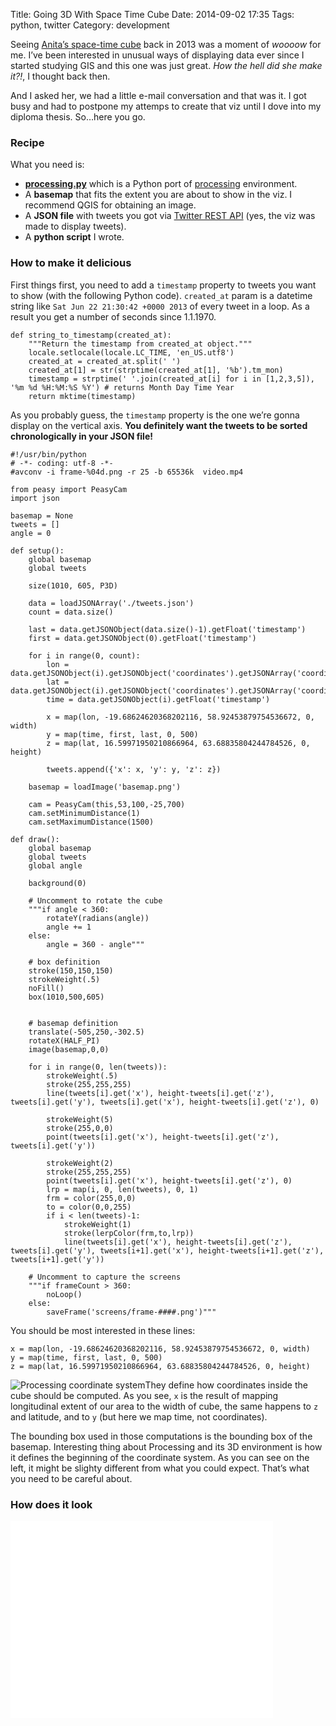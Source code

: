 Title: Going 3D With Space Time Cube
Date: 2014-09-02 17:35
Tags: python, twitter
Category: development

<p>Seeing <a href="http://anitagraser.com/2012/08/05/space-time-cubes-exploring-twitter-streams-3/">Anita&#8217;s space-time cube</a> back in 2013 was a moment of <em>woooow</em> for me. I&#8217;ve been interested in unusual ways of displaying data ever since I started studying GIS and this one was just great. <em>How the hell did she make it?!</em>, I thought back then.</p>

<p>And I asked her, we had a little e-mail conversation and that was it. I got busy and had to postpone my attemps to create that viz until I dove into my diploma thesis. So&hellip;here you go.</p>

<h3>Recipe</h3>

<p>What you need is:</p>

<ul>
<li><strong><a href="https://github.com/jdf/processing.py">processing.py</a></strong> which is a Python port of <a href="http://processing.org/">processing</a> environment.</li>
<li>A <strong>basemap</strong> that fits the extent you are about to show in the viz. I recommend QGIS for obtaining an image.</li>
<li>A <strong>JSON file</strong> with tweets you got via <a href="/2014/analyzing-twitter-languages-with-streaming-api/">Twitter REST API</a> (yes, the viz was made to display tweets).</li>
<li>A <strong>python script</strong> I wrote.</li>
</ul>

<h3>How to make it delicious</h3>

<p>First things first, you need to add a <code>timestamp</code> property to tweets you want to show (with the following Python code). <code>created_at</code> param is a datetime string like <code>Sat Jun 22 21:30:42 +0000 2013</code> of every tweet in a loop. As a result you get a number of seconds since 1.1.1970. </p>

<pre><code>def string_to_timestamp(created_at):
    """Return the timestamp from created_at object."""
    locale.setlocale(locale.LC_TIME, 'en_US.utf8')
    created_at = created_at.split(' ')
    created_at[1] = str(strptime(created_at[1], '%b').tm_mon)
    timestamp = strptime(' '.join(created_at[i] for i in [1,2,3,5]), '%m %d %H:%M:%S %Y') # returns Month Day Time Year
    return mktime(timestamp)
</code></pre>

<p>As you probably guess, the <code>timestamp</code> property is the one we&#8217;re gonna display on the vertical axis. <strong>You definitely want the tweets to be sorted chronologically in your JSON file!</strong></p>

<pre><code>#!/usr/bin/python
# -*- coding: utf-8 -*-
#avconv -i frame-%04d.png -r 25 -b 65536k  video.mp4

from peasy import PeasyCam
import json

basemap = None
tweets = []
angle = 0

def setup():
    global basemap
    global tweets

    size(1010, 605, P3D)

    data = loadJSONArray('./tweets.json')
    count = data.size()

    last = data.getJSONObject(data.size()-1).getFloat('timestamp')
    first = data.getJSONObject(0).getFloat('timestamp')

    for i in range(0, count):
        lon = data.getJSONObject(i).getJSONObject('coordinates').getJSONArray('coordinates').getFloat(0)
        lat = data.getJSONObject(i).getJSONObject('coordinates').getJSONArray('coordinates').getFloat(1)
        time = data.getJSONObject(i).getFloat('timestamp')

        x = map(lon, -19.68624620368202116, 58.92453879754536672, 0, width)
        y = map(time, first, last, 0, 500)
        z = map(lat, 16.59971950210866964, 63.68835804244784526, 0, height)

        tweets.append({'x': x, 'y': y, 'z': z})

    basemap = loadImage('basemap.png')

    cam = PeasyCam(this,53,100,-25,700)
    cam.setMinimumDistance(1)
    cam.setMaximumDistance(1500)

def draw():
    global basemap
    global tweets
    global angle

    background(0)

    # Uncomment to rotate the cube
    """if angle &lt; 360:
        rotateY(radians(angle))
        angle += 1
    else:
        angle = 360 - angle"""

    # box definition
    stroke(150,150,150)
    strokeWeight(.5)
    noFill()
    box(1010,500,605)


    # basemap definition
    translate(-505,250,-302.5)
    rotateX(HALF_PI)
    image(basemap,0,0)

    for i in range(0, len(tweets)):
        strokeWeight(.5)
        stroke(255,255,255)
        line(tweets[i].get('x'), height-tweets[i].get('z'), tweets[i].get('y'), tweets[i].get('x'), height-tweets[i].get('z'), 0)

        strokeWeight(5)
        stroke(255,0,0)
        point(tweets[i].get('x'), height-tweets[i].get('z'), tweets[i].get('y'))

        strokeWeight(2)
        stroke(255,255,255)
        point(tweets[i].get('x'), height-tweets[i].get('z'), 0)
        lrp = map(i, 0, len(tweets), 0, 1)
        frm = color(255,0,0)
        to = color(0,0,255)
        if i &lt; len(tweets)-1:
            strokeWeight(1)
            stroke(lerpColor(frm,to,lrp))
            line(tweets[i].get('x'), height-tweets[i].get('z'), tweets[i].get('y'), tweets[i+1].get('x'), height-tweets[i+1].get('z'), tweets[i+1].get('y'))

    # Uncomment to capture the screens
    """if frameCount &gt; 360:
        noLoop()
    else:
        saveFrame('screens/frame-####.png')"""
</code></pre>

<p>You should be most interested in these lines:</p>

<pre><code>x = map(lon, -19.68624620368202116, 58.92453879754536672, 0, width)
y = map(time, first, last, 0, 500)
z = map(lat, 16.59971950210866964, 63.68835804244784526, 0, height)
</code></pre>

<p><img src="http://www.processing.org/tutorials/p3d/imgs/coordinatesystem.png" title="Processing coordinate system" class="img-rounded pull-left">They define how coordinates inside the cube should be computed. As you see, <code>x</code> is the result of mapping longitudinal extent of our area to the width of cube, the same happens to <code>z</code> and latitude, and to <code>y</code> (but here we map time, not coordinates).</p>

<p>The bounding box used in those computations is the bounding box of the basemap. Interesting thing about Processing and its 3D environment is how it defines the beginning of the coordinate system. As you can see on the left, it might be slighty different from what you could expect. That&#8217;s what you need to be careful about.</p>

<h3>How does it look</h3>

<iframe width="420" height="315" src="//www.youtube.com/embed/4jl6-qOiSAE?rel=0" frameborder="0" allowfullscreen></iframe>
